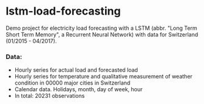 # lstm-load-forecasting
Demo project for electricity load forecasting with a LSTM (abbr. "Long Term Short Term Memory", a Recurrent Neural Network) with data for Switzerland (01/2015 - 04/2017).

### Data: 
-   Hourly series for actual load and forecasted load
-   Hourly series for temperature and qualitative measurement of weather condition in 00000 major cities in Switzerland
-   Calendar data. Holidays, month, day of week, hour
-   In total: 20231 observations

